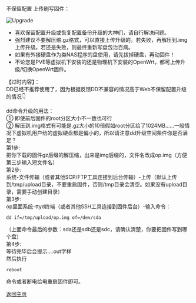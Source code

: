 不保留配置 上传刷写固件：         

![Upgrade](https://user-images.githubusercontent.com/73426989/150647733-6862e268-df43-4f4a-8136-0a9dab515a4c.png)              

* 喜欢保留配置升级或恢复配置备份升级的大神们，请自行解决问题。              
* 强烈建议不要解压缩.gz格式，可以直接上传升级的。若失败，再解压到.img上传升级。若还是失败，则最终重新写盘包治百病。                 
* 如果有外接硬盘作为类NAS程序的盘使用，请先拔掉硬盘，再动固件！                   
* 不论您是PVE等虚拟机下安装的还是物理机下安装的OpenWrt，都可上传升级/切换OpenWrt固件。                     



【过时内容】：                
DD已经不推荐使用了，因为根据反馈DD不兼容的情况高于Web不保留配置升级的情况👇                    

dd命令升级的用法：            
① 即使前后固件的root分区大小不一致也可行           
② 解压到.img格式有可能是.gz大小的10倍假如root分区给了1024MB......一般情况下虚拟机用户给的虚拟硬盘都是偏小的，所以请注意dd升级空间条件你是否满足？               
第1步:                
把你下载的固件gz后缀的解压缩，出来是img后缀的，文件名改成op.img（方便第三步输入短文件名）                 
第2步:              
系统-文件传输（或者其他SCP/FTP工具连接到后台传输）-上传（默认上传到/tmp/upload目录，不要重启固件，否则/tmp目录会清空。如果没有upload目录，需要手动创建目录）                 
第3步:               
op里面系统-ttyd终端（或者其他SSH工具连接到固件后台）-输入命令：             

```
dd if=/tmp/upload/op.img of=/dev/sda
```

（上面命令最后的参数：sda还是sdb还是sdc，请确认清楚，你要把固件写到哪个盘）                   
第4步:               
等待完毕后会提示....out字样         
然后执行        

```
reboot
```

命令或者断电给电重启固件即可。                 



[返回主页](https://boduoyejieyi666.github.io/whonolikeboduoyejieyi/)                   




